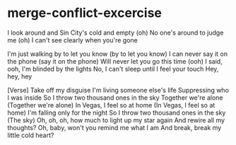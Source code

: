 # merge-conflict-excercise

I look around and Sin City's cold and empty (oh)
No one's around to judge me (oh)
I can't see clearly when you're gone

I'm just walking by to let you know (by to let you know)
I can never say it on the phone (say it on the phone)
Will never let you go this time (ooh)
I said, ooh, I'm blinded by the lights
No, I can't sleep until I feel your touch
Hey, hey, hey

<!-- hey Linus this is an other song by the same artist -->
<!-- check it out-->

[Verse]
Take off my disguise
I'm living someone else's life
Suppressing who I was inside
So I throw two thousand ones in the sky
Together we're alone (Together we're alone)
In Vegas, I feel so at home (In Vegas, I feel so at home)
I'm falling only for the night
So I throw two thousand ones in the sky (The sky)
Oh, oh, oh, how much to light up my star again
And rewire all my thoughts?
Oh, baby, won't you remind me what I am
And break, break my little cold heart?
